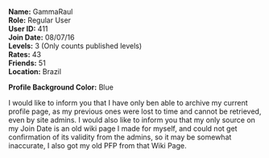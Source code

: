 **Name:** GammaRaul <br>
**Role:** Regular User <br>
**User ID:** 411 <br>
**Join Date:** 08/07/16 <br>
**Levels:** 3 (Only counts published levels) <br>
**Rates:** 43 <br>
**Friends:** 51 <br>
**Location:** Brazil

**Profile Background Color:** Blue <br>

I would like to inform you that I have only ben able to archive my current profile page, as my previous ones were lost to time and cannot be retrieved, even by site admins. I would also like to inform you that my only source on my Join Date is an old wiki page I made for myself, and could not get confirmation of its validity from the admins, so it may be somewhat inaccurate, I also got my old PFP from that Wiki Page.
